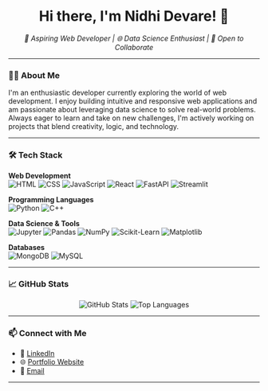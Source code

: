 <!-- Introduction -->
<h1 align="center">Hi there, I'm Nidhi Devare! 👋</h1>
<p align="center">
  <em>🚀 Aspiring Web Developer | 🌐 Data Science Enthusiast | 🤝 Open to Collaborate</em>
</p>

---

### 🧑‍💻 About Me

I'm an enthusiastic developer currently exploring the world of web development. I enjoy building intuitive and responsive web applications and am passionate about leveraging data science to solve real-world problems. Always eager to learn and take on new challenges, I'm actively working on projects that blend creativity, logic, and technology.

---

### 🛠️ Tech Stack

**Web Development**  
![HTML](https://img.shields.io/badge/HTML5-E34F26?style=flat&logo=html5&logoColor=white)
![CSS](https://img.shields.io/badge/CSS3-1572B6?style=flat&logo=css3&logoColor=white)
![JavaScript](https://img.shields.io/badge/JavaScript-F7DF1E?style=flat&logo=javascript&logoColor=black)
![React](https://img.shields.io/badge/React.js-61DAFB?style=flat&logo=react&logoColor=black)
![FastAPI](https://img.shields.io/badge/FastAPI-009688?style=flat&logo=fastapi&logoColor=white)
![Streamlit](https://img.shields.io/badge/Streamlit-FF4B4B?style=flat&logo=streamlit&logoColor=white)

**Programming Languages**  
![Python](https://img.shields.io/badge/Python-3776AB?style=flat&logo=python&logoColor=white)
![C++](https://img.shields.io/badge/C++-00599C?style=flat&logo=c%2B%2B&logoColor=white)

**Data Science & Tools**  
![Jupyter](https://img.shields.io/badge/Jupyter-FA0F00?style=flat&logo=jupyter&logoColor=white)
![Pandas](https://img.shields.io/badge/Pandas-150458?style=flat&logo=pandas&logoColor=white)
![NumPy](https://img.shields.io/badge/NumPy-013243?style=flat&logo=numpy&logoColor=white)
![Scikit-Learn](https://img.shields.io/badge/Scikit--Learn-F7931E?style=flat&logo=scikit-learn&logoColor=white)
![Matplotlib](https://img.shields.io/badge/Matplotlib-11557C?style=flat&logo=matplotlib&logoColor=white)

**Databases**  
![MongoDB](https://img.shields.io/badge/MongoDB-47A248?style=flat&logo=mongodb&logoColor=white)
![MySQL](https://img.shields.io/badge/MySQL-4479A1?style=flat&logo=mysql&logoColor=white)

---

### 📈 GitHub Stats

<p align="center">
  <img src="https://github-readme-stats.vercel.app/api?username=nidhi-devare&show_icons=true&theme=radical" alt="GitHub Stats"/>
  <img src="https://github-readme-stats.vercel.app/api/top-langs/?username=nidhi-devare&layout=compact&theme=radical" alt="Top Languages"/>
</p>

---

### 📫 Connect with Me

- 💼 [LinkedIn](https://www.linkedin.com/in/nidhi-devare-a52881272/)
- 🌐 [Portfolio Website](https://nidhi-portfolio-six.vercel.app/)
- 📧 [Email](mailto:devarenidhi@gmail.com)

---
